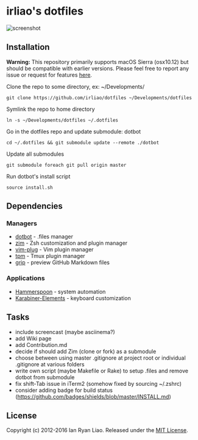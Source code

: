 # irliao's dotfiles

![screenshot](http://i.imgur.com/BXXPRU3.png)

## Installation

**Warning:** This repository primarily supports macOS Sierra (osx10.12) but should be compatible with earlier versions. Please feel free to report any issue or request for features [here](https://github.com/irliao/dotfiles/issues).

Clone the repo to some directory, ex: ~/Developments/

```
git clone https://github.com/irliao/dotfiles ~/Developments/dotfiles
```
Symlink the repo to home directory

```
ln -s ~/Developments/dotfiles ~/.dotfiles
```
Go in the dotfiles repo and update submodule: dotbot

```
cd ~/.dotfiles && git submodule update --remote ./dotbot
```
Update all submodules

```
git submodule foreach git pull origin master
```
Run dotbot's install script

```
source install.sh
```

## Dependencies

### Managers

* [dotbot](https://github.com/anishathalye/dotbot) - .files manager
* [zim](https://github.com/Eriner/zim) - Zsh customization and plugin manager
* [vim-plug](https://github.com/junegunn/vim-plug) - Vim plugin manager
* [tpm](https://github.com/tmux-plugins/tpm) - Tmux plugin manager
* [grip](https://github.com/joeyespo/grip) - preview GitHub Markdown files

### Applications

* [Hammerspoon](https://github.com/Hammerspoon/hammerspoon) - system automation
* [Karabiner-Elements](https://github.com/tekezo/Karabiner-Elements) - keyboard customization

## Tasks

* include screencast (maybe asciinema?)
* add Wiki page
* add Contribution.md
* decide if should add Zim (clone or fork) as a submodule
* choose between using master .gitignore at project root or individual .gitignore at various folders
* write own script (maybe Makefile or Rake) to setup .files and remove dotbot from submodule
* fix shift-Tab issue in iTerm2 (somehow fixed by sourcing ~/.zshrc)
* consider adding badge for build status (https://github.com/badges/shields/blob/master/INSTALL.md)

## License
Copyright (c) 2012-2016 Ian Ryan Liao. Released under the [MIT License][license].

[license]: LICENSE.txt
[readme]: README.md
[wiki]: https://github.com/irliao/dotfiles/wiki
